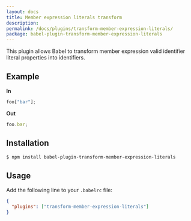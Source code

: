 ```yaml
---
layout: docs
title: Member expression literals transform
description:
permalink: /docs/plugins/transform-member-expression-literals/
package: babel-plugin-transform-member-expression-literals
---
```


This plugin allows Babel to transform member expression valid identifier literal properties into identifiers.

## Example

**In**

```javascript
foo["bar"];
```

**Out**

```javascript
foo.bar;
```

## Installation

```sh
$ npm install babel-plugin-transform-member-expression-literals
```

## Usage

Add the following line to your `.babelrc` file:

```json
{
  "plugins": ["transform-member-expression-literals"]
}
```
